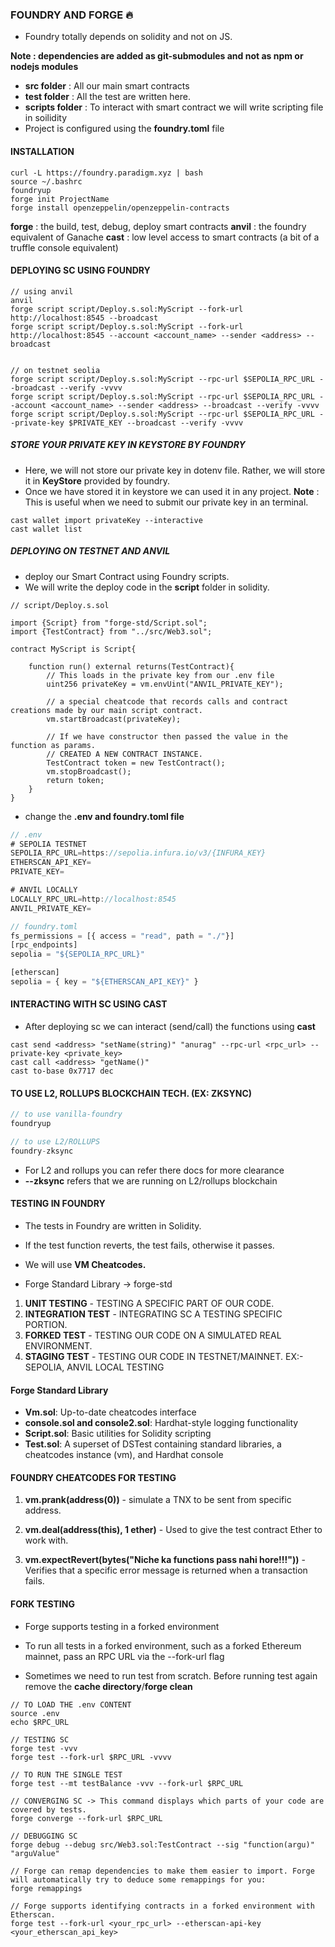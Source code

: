 ### FOUNDRY AND FORGE️‍ 🔥

- Foundry totally depends on solidity and not on JS.

**Note : dependencies are added as git-submodules and not as npm or nodejs modules** 

- **src folder** : All our main smart contracts
- **test folder** : All the test are written here.
- **scripts folder** : To interact with smart contract we will write scripting file in soilidity
- Project is configured using the **foundry.toml** file


#### INSTALLATION

```solidity
curl -L https://foundry.paradigm.xyz | bash
source ~/.bashrc 
foundryup
forge init ProjectName
forge install openzeppelin/openzeppelin-contracts
```

**forge** : the build, test, debug, deploy smart contracts
**anvil** :  the foundry equivalent of Ganache
**cast** : low level access to smart contracts (a bit of a truffle console equivalent)




#### DEPLOYING SC USING FOUNDRY

```solidity
// using anvil
anvil
forge script script/Deploy.s.sol:MyScript --fork-url http://localhost:8545 --broadcast
forge script script/Deploy.s.sol:MyScript --fork-url http://localhost:8545 --account <account_name> --sender <address> --broadcast


// on testnet seolia
forge script script/Deploy.s.sol:MyScript --rpc-url $SEPOLIA_RPC_URL --broadcast --verify -vvvv
forge script script/Deploy.s.sol:MyScript --rpc-url $SEPOLIA_RPC_URL --account <account_name> --sender <address> --broadcast --verify -vvvv
forge script script/Deploy.s.sol:MyScript --rpc-url $SEPOLIA_RPC_URL --private-key $PRIVATE_KEY --broadcast --verify -vvvv
```

##### STORE YOUR PRIVATE KEY IN KEYSTORE BY FOUNDRY

- Here, we will not store our private key in dotenv file. Rather, we will store it in **KeyStore** provided by foundry.
- Once we have stored it in keystore we can used it in any project.
**Note** : This is useful when we need to submit our private key in an terminal.

```solidity
cast wallet import privateKey --interactive
cast wallet list
```

##### DEPLOYING ON TESTNET AND ANVIL

- deploy our Smart Contract using Foundry scripts.
- We will write the deploy code in the **script** folder in solidity.

```solidity
// script/Deploy.s.sol

import {Script} from "forge-std/Script.sol";
import {TestContract} from "../src/Web3.sol";

contract MyScript is Script{
    
    function run() external returns(TestContract){
        // This loads in the private key from our .env file
        uint256 privateKey = vm.envUint("ANVIL_PRIVATE_KEY");

        // a special cheatcode that records calls and contract creations made by our main script contract.
        vm.startBroadcast(privateKey);
        
        // If we have constructor then passed the value in the function as params.
        // CREATED A NEW CONTRACT INSTANCE.
        TestContract token = new TestContract();
        vm.stopBroadcast();
        return token;
    }
}
```

- change the **.env and foundry.toml file**

```js
// .env
# SEPOLIA TESTNET
SEPOLIA_RPC_URL=https://sepolia.infura.io/v3/{INFURA_KEY}
ETHERSCAN_API_KEY=
PRIVATE_KEY=

# ANVIL LOCALLY
LOCALLY_RPC_URL=http://localhost:8545
ANVIL_PRIVATE_KEY=
```

```js
// foundry.toml
fs_permissions = [{ access = "read", path = "./"}]
[rpc_endpoints]
sepolia = "${SEPOLIA_RPC_URL}"

[etherscan]
sepolia = { key = "${ETHERSCAN_API_KEY}" }
```



#### INTERACTING WITH SC USING CAST

- After deploying sc we can interact (send/call) the functions using **cast**

```solidity
cast send <address> "setName(string)" "anurag" --rpc-url <rpc_url> --private-key <private_key>
cast call <address> "getName()"
cast to-base 0x7717 dec
```


#### TO USE L2, ROLLUPS BLOCKCHAIN TECH. (EX: ZKSYNC)

```js
// to use vanilla-foundry
foundryup

// to use L2/ROLLUPS
foundry-zksync
```

- For L2 and rollups you can refer there docs for more clearance
- **--zksync** refers that we are running on L2/rollups blockchain



#### TESTING IN FOUNDRY

- The tests in Foundry are written in Solidity.
- If the test function reverts, the test fails, otherwise it passes.
- We will use **VM Cheatcodes.**

- Forge Standard Library -> forge-std

1. **UNIT TESTING** - TESTING A SPECIFIC PART OF OUR CODE.
2. **INTEGRATION TEST** - INTEGRATING SC A TESTING SPECIFIC PORTION.
3. **FORKED TEST** - TESTING OUR CODE ON A SIMULATED REAL ENVIRONMENT.
4. **STAGING TEST** - TESTING OUR CODE IN TESTNET/MAINNET. EX:- SEPOLIA, ANVIL LOCAL TESTING


#### Forge Standard Library

- **Vm.sol**: Up-to-date cheatcodes interface
- **console.sol and console2.sol**: Hardhat-style logging functionality
- **Script.sol**: Basic utilities for Solidity scripting
- **Test.sol**: A superset of DSTest containing standard libraries, a cheatcodes instance (vm), and Hardhat console


#### FOUNDRY CHEATCODES FOR TESTING

1. **vm.prank(address(0))** - simulate a TNX to be sent from specific address.

2. **vm.deal(address(this), 1 ether)** - Used to give the test contract Ether to work with.

3. **vm.expectRevert(bytes("Niche ka functions pass nahi hore!!!"))** - Verifies that a specific error message is returned when a transaction fails.


#### FORK TESTING

- Forge supports testing in a forked environment
- To run all tests in a forked environment, such as a forked Ethereum mainnet, pass an RPC URL via the --fork-url flag

- Sometimes we need to run test from scratch. Before running test again remove the **cache directory**/**forge clean**


```solidity
// TO LOAD THE .env CONTENT
source .env
echo $RPC_URL

// TESTING SC
forge test -vvv
forge test --fork-url $RPC_URL -vvvv

// TO RUN THE SINGLE TEST
forge test --mt testBalance -vvv --fork-url $RPC_URL

// CONVERGING SC -> This command displays which parts of your code are covered by tests.
forge converge --fork-url $RPC_URL   

// DEBUGGING SC
forge debug --debug src/Web3.sol:TestContract --sig "function(argu)" "arguValue"

// Forge can remap dependencies to make them easier to import. Forge will automatically try to deduce some remappings for you:
forge remappings

// Forge supports identifying contracts in a forked environment with Etherscan.
forge test --fork-url <your_rpc_url> --etherscan-api-key <your_etherscan_api_key>
```
